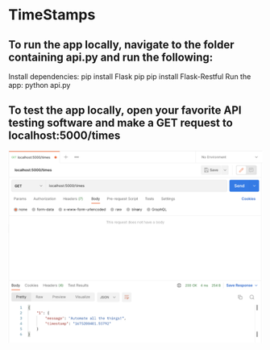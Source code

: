 # TimeStamps

## To run the app locally, navigate to the folder containing api.py and run the following:
Install dependencies:
    pip install Flask
    pip pip install Flask-Restful
Run the app:
    python api.py

## To test the app locally, open your favorite API testing software and make a GET request to localhost:5000/times
![Postman](https://github.com/Tyler-Pritchard/TimeStamps/blob/main/Screen%20Shot%202023-01-31%20at%201.32.54%20PM.png?raw=true)